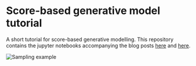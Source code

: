 # Score-based generative model tutorial

A short tutorial for score-based generative modelling.
This repository contains the jupyter notebooks accompanying the blog posts [here](https://mfkasim1.github.io/2022/07/01/sgm-1/) and [here](https://mfkasim1.github.io/2022/07/04/sgm-2/).

![Sampling example](figs/sampling-swiss-sde.gif)
